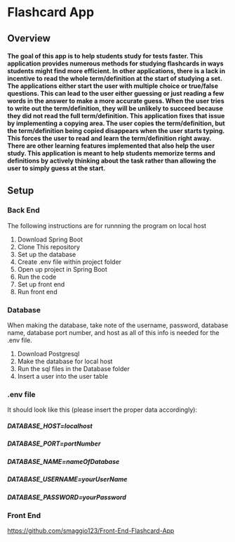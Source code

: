 # Flashcard App

## Overview

#### The goal of this app is to help students study for tests faster. This application provides numerous methods for studying flashcards in ways students might find more efficient. In other applications, there is a lack in incentive to read the whole term/definition at the start of studying a set. The applications either start the user with multiple choice or true/false questions. This can lead to the user either guessing or just reading a few words in the answer to make a more accurate guess. When the user tries to write out the term/definition, they will be unlikely to succeed because they did not read the full term/definition. This application fixes that issue by implementing a copying area. The user copies the term/definition, but the term/definition being copied disappears when the user starts typing. This forces the user to read and learn the term/definition right away. There are other learning features implemented that also help the user study. This application is meant to help students memorize terms and definitions by actively thinking about the task rather than allowing the user to simply guess at the start.

## Setup

### Back End
The following instructions are for runnning the program on local host
1.  Download Spring Boot
2.  Clone This repository
3.  Set up the database
4.  Create .env file within project folder
5.  Open up project in Spring Boot
6.  Run the code
7.  Set up front end
8.  Run front end

### Database
When making the database, take note of the username, password, database name, database port number, and host as all of this info is needed for the .env file.
1. Download Postgresql
2. Make the database for local host
3. Run the sql files in the Database folder
4. Insert a user into the user table

### .env file
It should look like this (please insert the proper data accordingly):
##### DATABASE_HOST=localhost
##### DATABASE_PORT=portNumber
##### DATABASE_NAME=nameOfDatabase
##### DATABASE_USERNAME=yourUserName
##### DATABASE_PASSWORD=yourPassword

### Front End
https://github.com/smaggio123/Front-End-Flashcard-App